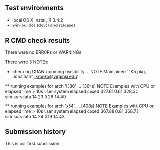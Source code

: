 ## Test environments
* local OS X install, R 3.4.2
* win-builder (devel and release)

## R CMD check results
There were no ERRORs or WARNINGs 

There were 3 NOTEs:

* checking CRAN incoming feasibility ... NOTE
Maintainer: '"Kropko, Jonathan" <jkropko@virginia.edu>'

** running examples for arch 'i386' ... [364s] NOTE
Examples with CPU or elapsed time > 10s
               user system elapsed
coxed        327.61   0.61  328.32
sim.survdata  14.23   0.26   14.49

** running examples for arch 'x64' ... [408s] NOTE
Examples with CPU or elapsed time > 10s
               user system elapsed
coxed        367.88   0.81  368.73
sim.survdata  14.24   0.19   14.43

## Submission history
This is our first submission
